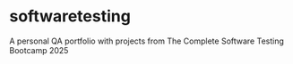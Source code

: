 # softwaretesting
A personal QA portfolio with projects from The Complete Software Testing Bootcamp 2025
